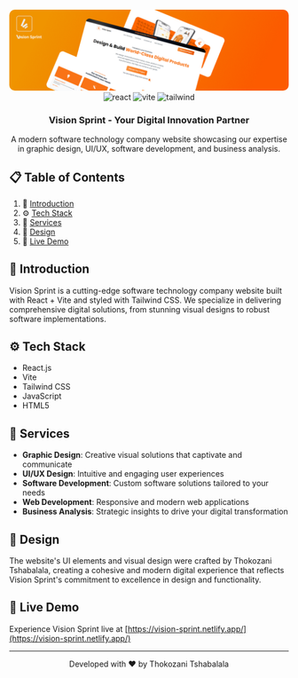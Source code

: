 <div align="center">
  <br />
    <a href="https://vision-sprint.netlify.app/" target="_blank">
      <img src="public/VISION_SPRINT_MARKETING_MATERIAL01.png" alt="Vision Sprint Banner" style="border-radius: 10px;">
    </a>
  <br />

  <div>
    <img src="https://img.shields.io/badge/-React-black?style=for-the-badge&logoColor=white&logo=react&color=61DAFB" alt="react" />
    <img src="https://img.shields.io/badge/-Vite-black?style=for-the-badge&logoColor=white&logo=vite&color=646CFF" alt="vite" />
    <img src="https://img.shields.io/badge/-Tailwind-black?style=for-the-badge&logoColor=white&logo=tailwindcss&color=06B6D4" alt="tailwind" />
  </div>

  <h3 align="center">Vision Sprint - Your Digital Innovation Partner</h3>

   <div align="center">
     A modern software technology company website showcasing our expertise in graphic design, UI/UX, software development, and business analysis.
    </div>
</div>

## 📋 Table of Contents

1. 🚀 [Introduction](#introduction)
2. ⚙️ [Tech Stack](#tech-stack)
3. 🔋 [Services](#services)
4. 🎨 [Design](#design)
5. 🔗 [Live Demo](#live-demo)

## <a name="introduction">🚀 Introduction</a>

Vision Sprint is a cutting-edge software technology company website built with React + Vite and styled with Tailwind CSS. We specialize in delivering comprehensive digital solutions, from stunning visual designs to robust software implementations.

## <a name="tech-stack">⚙️ Tech Stack</a>

- React.js
- Vite
- Tailwind CSS
- JavaScript
- HTML5

## <a name="services">🔋 Services</a>

- **Graphic Design**: Creative visual solutions that captivate and communicate
- **UI/UX Design**: Intuitive and engaging user experiences
- **Software Development**: Custom software solutions tailored to your needs
- **Web Development**: Responsive and modern web applications
- **Business Analysis**: Strategic insights to drive your digital transformation

## <a name="design">🎨 Design</a>

The website's UI elements and visual design were crafted by Thokozani Tshabalala, creating a cohesive and modern digital experience that reflects Vision Sprint's commitment to excellence in design and functionality.

## <a name="live-demo">🔗 Live Demo</a>

Experience Vision Sprint live at [https://vision-sprint.netlify.app/](https://vision-sprint.netlify.app/)

---

<div align="center">
  Developed with ❤️ by Thokozani Tshabalala
</div>
